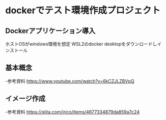 # dockerでテスト環境作成プロジェクト

## Dockerアプリケーション導入
ホストOSがwindows環境を想定
WSL2のdocker desktopをダウンロードしインストール

## 基本概念

-参考資料
https://www.youtube.com/watch?v=6kCZJLZBVpQ


## イメージ作成

-参考資料
https://qiita.com/irico/items/4677334879da859a7c24
